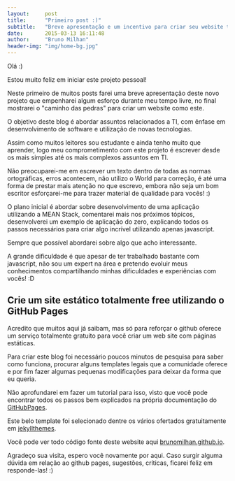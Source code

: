 ```yaml
---
layout:     post
title:      "Primeiro post :)"
subtitle:   "Breve apresentação e um incentivo para criar seu website totalmente free!"
date:       2015-03-13 16:11:48
author:     "Bruno Milhan"
header-img: "img/home-bg.jpg"
---
```


Olá :)

Estou muito feliz em iniciar este projeto pessoal!

Neste primeiro de muitos posts farei uma breve apresentação deste novo projeto que empenharei algum esforço durante meu tempo livre, no final mostrarei o "caminho das pedras" para criar um website como este.

O objetivo deste blog é abordar assuntos relacionados a TI, com ênfase em desenvolvimento de software e utilização de novas tecnologias.

Assim como muitos leitores sou estudante e ainda tenho muito que aprender, logo meu comprometimento com este projeto é escrever desde os mais simples até os mais complexos assuntos em TI.

Não preocuparei-me em escrever um texto dentro de todas as normas ortográficas, erros acontecem, não utilizo o World para correção, é até uma forma de prestar mais atenção no que escrevo, embora não seja um bom escritor esforçarei-me para trazer material de qualidade para vocês! :)

O plano inicial é abordar sobre desenvolvimento de uma aplicação utilizando a MEAN Stack, comentarei mais nos próximos tópicos, desenvolverei um exemplo de aplicação do zero, explicando todos os passos necessários para criar algo incrível utilizando apenas javascript.

Sempre que possível abordarei sobre algo que acho interessante.

A grande dificuldade é que apesar de ter trabalhado bastante com javascript, não sou um expert na área e pretendo evoluir meus conhecimentos compartilhando minhas dificuldades e experiências com vocês! :D

## Crie um site estático totalmente free utilizando o GitHub Pages ##

Acredito que muitos aqui já saibam, mas só para reforçar o github oferece um serviço totalmente gratuito para você criar um web site com páginas estáticas.

Para criar este blog foi necessário poucos minutos de pesquisa para saber como funciona, procurar alguns templates legais que a comunidade oferece e por fim fazer algumas pequenas modificações para deixar da forma que eu queria.

Não aprofundarei em fazer um tutorial para isso, visto que você pode encontrar todos os passos bem explicados na própria documentação do [GitHubPages](https://pages.github.com/).

Este belo template foi selecionado dentre os vários ofertados gratuitamente em [jekyllthemes](http://jekyllthemes.org/). 

Você pode ver todo código fonte deste website aqui [brunomilhan.github.io](https://github.com/brunomilhan/brunomilhan.github.io).


Agradeço sua visita, espero você novamente por aqui. Caso surgir alguma dúvida em relação ao github pages, sugestões, críticas, ficarei feliz em responde-las! :)
